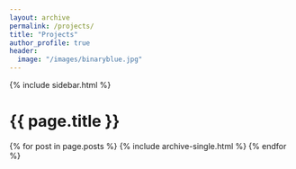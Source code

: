 ```yaml
---
layout: archive
permalink: /projects/
title: "Projects"
author_profile: true
header:
  image: "/images/binaryblue.jpg"
---
```



<div id="main" role="main">
  {% include sidebar.html %}

  <div class="archive">
    <h1 class="page__title">{{ page.title }}</h1>
    {% for post in page.posts %}
      {% include archive-single.html %}
    {% endfor %}
  </div>
</div>

